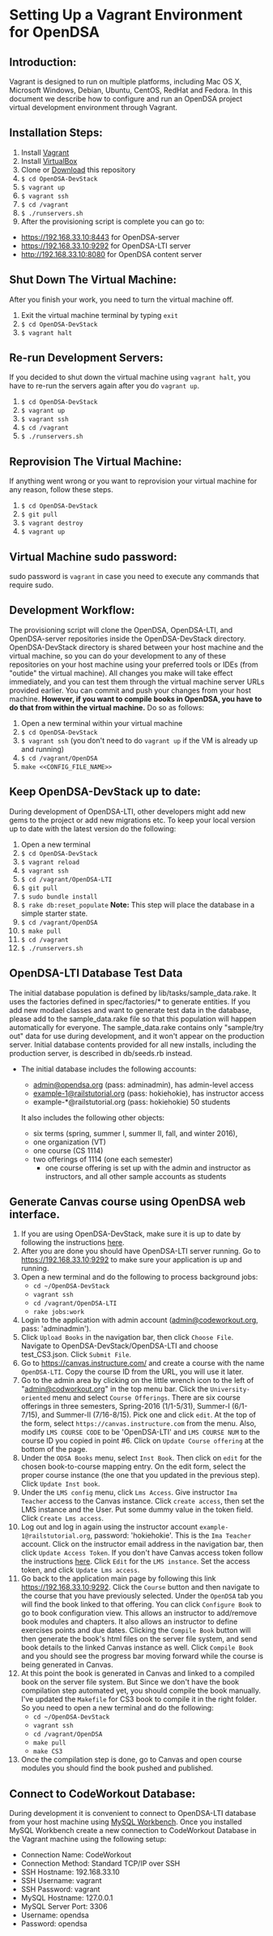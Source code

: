 Setting Up a Vagrant Environment for OpenDSA
============================================

## Introduction:

Vagrant is designed to run on multiple platforms, including Mac OS X, Microsoft Windows, Debian, Ubuntu, CentOS, RedHat and Fedora. In this document we describe how to configure and run an OpenDSA project virtual development environment through Vagrant.

## Installation Steps:

1. Install [Vagrant](https://www.vagrantup.com/downloads.html)
2. Install [VirtualBox](https://www.virtualbox.org/wiki/Downloads)
3. Clone or [Download](https://github.com/OpenDSA/OpenDSA-DevStack/archive/master.zip) this repository
4. `$ cd OpenDSA-DevStack`
5. `$ vagrant up`
6. `$ vagrant ssh`
7. `$ cd /vagrant`
8. `$ ./runservers.sh`
9. After the provisioning script is complete you can go to:

  * https://192.168.33.10:8443 for OpenDSA-server
  * https://192.168.33.10:9292 for OpenDSA-LTI server
  * http://192.168.33.10:8080 for OpenDSA content server

## Shut Down The Virtual Machine:

After you finish your work, you need to turn the virtual machine off.

1. Exit the virtual machine terminal by typing `exit`
2. `$ cd OpenDSA-DevStack`
3. `$ vagrant halt`

## Re-run Development Servers:

If you decided to shut down the virtual machine using `vagrant halt`, you have to re-run the servers again after you do `vagrant up`.

1. `$ cd OpenDSA-DevStack`
2. `$ vagrant up`
3. `$ vagrant ssh`
4. `$ cd /vagrant`
5. `$ ./runservers.sh`

## Reprovision The Virtual Machine:

If anything went wrong or you want to reprovision your virtual machine for any reason, follow these steps.

1. `$ cd OpenDSA-DevStack`
2. `$ git pull`
3. `$ vagrant destroy`
4. `$ vagrant up`

## Virtual Machine sudo password:

sudo password is `vagrant` in case you need to execute any commands that require sudo.

## Development Workflow:

The provisioning script will clone the OpenDSA, OpenDSA-LTI, and OpenDSA-server repositories inside the OpenDSA-DevStack directory. OpenDSA-DevStack directory is shared between your host machine and the virtual machine, so you can do your development to any of these repositories on your host machine using your preferred tools or IDEs (from "outide" the virtual machine). All changes you make will take effect immediately, and you can test them through the virtual machine server URLs provided earlier. You can commit and push your changes from your host machine. **However, if you want to compile books in OpenDSA, you have to do that from within the virtual machine.** Do so as follows:

1. Open a new terminal within your virtual machine
2. `$ cd OpenDSA-DevStack`
3. `$ vagrant ssh` (you don't need to do `vagrant up` if the VM is already up and running)
4. `$ cd /vagrant/OpenDSA`
5. `make <<CONFIG_FILE_NAME>>`

## Keep OpenDSA-DevStack up to date:

During development of OpenDSA-LTI, other developers might add new gems to the project or add new migrations etc. To keep your local version up to date with the latest version do the following:

1. Open a new terminal
2. `$ cd OpenDSA-DevStack`
3. `$ vagrant reload`
4. `$ vagrant ssh`
5. `$ cd /vagrant/OpenDSA-LTI`
6. `$ git pull`
7. `$ sudo bundle install`
8. `$ rake db:reset_populate` **Note:** This step will place the database in a simple starter state.
9. `$ cd /vagrant/OpenDSA`
10. `$ make pull`
11. `$ cd /vagrant`
12. `$ ./runservers.sh`


## OpenDSA-LTI Database Test Data


The initial database population is defined by lib/tasks/sample_data.rake.
It uses the factories defined in spec/factories/* to generate entities.
If you add new modael classes and want to generate test data in the
database, please add to the sample_data.rake file so that this population
will happen automatically for everyone.  The sample_data.rake contains
only "sample/try out" data for use during development, and it won't
appear on the production server.  Initial database contents provided
for all new installs, including the production server, is described
in db/seeds.rb instead.

  - The initial database includes the following accounts:
    - admin@opendsa.org (pass: adminadmin), has admin-level access
    - example-1@railstutorial.org (pass: hokiehokie), has instructor access
    - example-*@railstutorial.org (pass: hokiehokie) 50 students

    It also includes the following other objects:
    - six terms (spring, summer I, summer II, fall, and winter 2016),
    - one organization (VT)
    - one course (CS 1114)
    - two offerings of 1114 (one each semester)
      - one course offering is set up with the admin and instructor
        as instructors, and all other sample accounts as students

## Generate Canvas course using OpenDSA web interface.

1. If you are using OpenDSA-DevStack, make sure it is up to date by following the instructions [here](https://github.com/OpenDSA/OpenDSA-DevStack/blob/master/README.md#keep-opendsa-lti-up-to-date).
2. After you are done you should have OpenDSA-LTI server running. Go to https://192.168.33.10:9292 to make sure your application is up and running.
3. Open a new terminal and do the following to process background jobs:
    - `cd ~/OpenDSA-DevStack`
    - `vagrant ssh`
    - `cd /vagrant/OpenDSA-LTI`
    - `rake jobs:work`
4. Login to the application with admin account (admin@codeworkout.org, pass: 'adminadmin').
5. Click `Upload Books` in the navigation bar, then  click `Choose File`. Navigate to OpenDSA-DevStack/OpenDSA-LTI and choose test_CS3.json. Click `Submit File`.
6. Go to https://canvas.instructure.com/ and create a course with the name `OpenDSA-LTI`. Copy the course ID from the URL, you will use it later.
7. Go to the admin area by clicking on the little wrench icon to the left of "admin@codworkout.org" in the top menu bar. Click the `University-oriented` menu and select `Course Offerings`. There are six course offerings in three semesters, Spring-2016 (1/1-5/31), Summer-I (6/1-7/15), and Summer-II (7/16-8/15). Pick one and click `edit`. At the top of the form, select `https://canvas.instructure.com` from the menu.
Also, modify `LMS COURSE CODE` to be 'OpenDSA-LTI' and `LMS COURSE NUM` to the course ID you copied in point #6.
Click on `Update Course offering` at the bottom of the page.
8. Under the `ODSA Books` menu, select `Inst Book`. Then click on `edit` for the chosen book-to-course mapping entry. On the edit form, select the proper course instance (the one that you updated in the previous step). Click `Update Inst book`.
9. Under the `LMS config` menu, click `Lms Access`. Give instructor `Ima Teacher` access to the Canvas instance. Click `create access`, then set the LMS instance and the User. Put some dummy value in the token field. Click `Create Lms access`.
10. Log out and log in again using the instructor account `example-1@railstutorial.org`, password: 'hokiehokie'. This is the `Ima Teacher` account. Click on the instructor email address in the navigation bar, then click `Update Access Token`. If you don't have Canvas access token follow the instructions [here](https://guides.instructure.com/m/4214/l/40399-how-do-i-obtain-an-api-access-token-for-an-account). Click `Edit` for the `LMS instance`. Set the access token, and click `Update Lms access`.
11. Go back to the application main page by following this link https://192.168.33.10:9292. Click the `Course` button and then navigate to the course that you have previously selected. Under the `OpenDSA` tab you will find the book linked to that offering. You can click `Configure Book` to go to book configuration view. This allows an instructor to add/remove book modules and chapters. It also allows an instructor to define exercises points and due dates. Clicking the `Compile Book` button will then generate the book's html files on the server file system, and send book details to the linked Canvas instance as well. Click `Compile Book` and you should see the progress bar moving forward while the course is being generated in Canvas.
12. At this point the book is generated in Canvas and linked to a compiled book on the server file system. But
Since we don't have the book compilation step automated yet, you should compile the book manually.
I've updated the `Makefile` for CS3 book to compile it in the right folder. So you need to open a new terminal and do the following:
    - `cd ~/OpenDSA-DevStack`
    - `vagrant ssh`
    - `cd /vagrant/OpenDSA`
    - `make pull`
    - `make CS3`
13. Once the compilation step is done, go to Canvas and open course modules you should find the book pushed and published.

## Connect to CodeWorkout Database:

During development it is convenient to connect to OpenDSA-LTI database from your host machine using [MySQL Workbench](https://www.mysql.com/products/workbench/). Once you installed MySQL Workbench create a new connection to CodeWorkout Database in the Vagrant machine using the following setup:

- Connection Name: CodeWorkout
- Connection Method: Standard TCP/IP over SSH
- SSH Hostname: 192.168.33.10
- SSH Username: vagrant
- SSH Password: vagrant
- MySQL Hostname: 127.0.0.1
- MySQL Server Port: 3306
- Username: opendsa
- Password: opendsa
